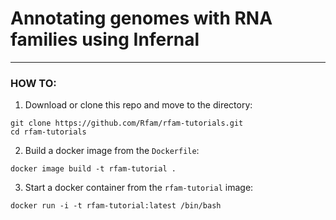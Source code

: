 # Annotating genomes with RNA families using Infernal
---------------

### **HOW TO:**

1. Download or clone this repo and move to the directory:
```
git clone https://github.com/Rfam/rfam-tutorials.git
cd rfam-tutorials
```

2. Build a docker image from the `Dockerfile`:
```
docker image build -t rfam-tutorial .
```

3. Start a docker container from the `rfam-tutorial` image:
```
docker run -i -t rfam-tutorial:latest /bin/bash
```


